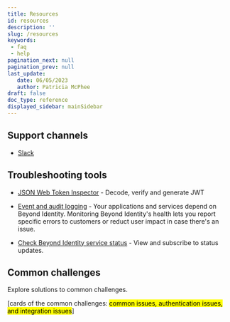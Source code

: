 ```yaml
---
title: Resources
id: resources
description: ''
slug: /resources 
keywords: 
 - faq
 - help
pagination_next: null
pagination_prev: null
last_update: 
   date: 06/05/2023
   author: Patricia McPhee
draft: false
doc_type: reference
displayed_sidebar: mainSidebar
---
```




## Support channels
- [Slack](https://join.slack.com/t/byndid/shared_invite/zt-1anns8n83-NQX4JvW7coi9dksADxgeBQ) 




## Troubleshooting tools

- [JSON Web Token Inspector](https://jwt.io/?_gl=1*1etyhvr*rollup_ga*NzYyMjc1NTE5LjE2NzkwNjIyOTk.*rollup_ga_F1G3E656YZ*MTY4MjM3MDI4Ni4xNS4xLjE2ODIzNzAyODYuNjAuMC4w&_ga=2.232725855.1956605135.1682343022-762275519.1679062299) - Decode, verify and generate JWT

- [Event and audit logging](/docs/next/view-event-details) - Your applications and services depend on Beyond Identity. Monitoring Beyond Identity's health lets you report specific errors to customers or reduct user impact in case there's an issue. 

- [Check Beyond Identity service status](https://status.beyondidentity.com/) - View and subscribe to status updates. 



## Common challenges

Explore solutions to common challenges.

[cards of the common challenges: <mark>common issues, authentication issues, and integration issues</mark>]

